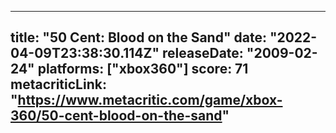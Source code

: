 
---
title: "50 Cent: Blood on the Sand"
date: "2022-04-09T23:38:30.114Z"
releaseDate: "2009-02-24"
platforms: ["xbox360"]
score: 71
metacriticLink: "https://www.metacritic.com/game/xbox-360/50-cent-blood-on-the-sand"
---

